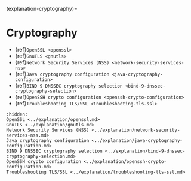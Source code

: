 (explanation-cryptography)=

# Cryptography

* {ref}`OpenSSL <openssl>`
* {ref}`GnuTLS <gnutls>`
* {ref}`Network Security Services (NSS) <network-security-services-nss>`
* {ref}`Java cryptography configuration <java-cryptography-configuration>`
* {ref}`BIND 9 DNSSEC cryptography selection <bind-9-dnssec-cryptography-selection>`
* {ref}`OpenSSH crypto configuration <openssh-crypto-configuration>`
* {ref}`Troubleshooting TLS/SSL <troubleshooting-tls-ssl>`

```{toctree}
:hidden:
OpenSSL <../explanation/openssl.md>
GnuTLS <../explanation/gnutls.md>
Network Security Services (NSS) <../explanation/network-security-services-nss.md>
Java cryptography configuration <../explanation/java-cryptography-configuration.md>
BIND 9 DNSSEC cryptography selection <../explanation/bind-9-dnssec-cryptography-selection.md>
OpenSSH crypto configuration <../explanation/openssh-crypto-configuration.md>
Troubleshooting TLS/SSL <../explanation/troubleshooting-tls-ssl.md>
```
